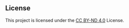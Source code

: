 ## License
This project is licensed under the [CC BY-ND 4.0](https://creativecommons.org/licenses/by-nd/4.0/) License.
